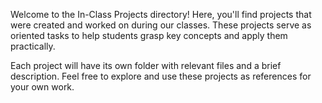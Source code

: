 Welcome to the In-Class Projects directory! Here, you'll find projects that were created and worked on during our classes. These projects serve as oriented tasks to help students grasp key concepts and apply them practically.

Each project will have its own folder with relevant files and a brief description. Feel free to explore and use these projects as references for your own work.
